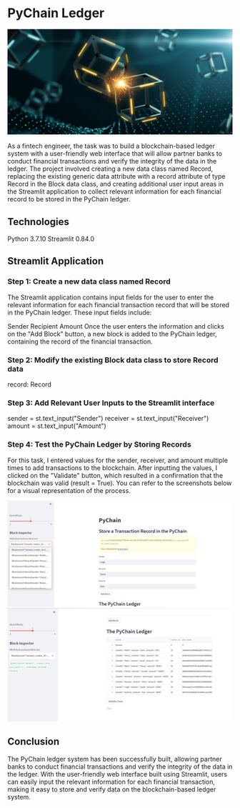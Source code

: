 # PyChain Ledger

![alt=""](18-4-application-image.png)

As a fintech engineer, the task was to build a blockchain-based ledger system with a user-friendly web interface that will allow partner banks to conduct financial transactions and verify the integrity of the data in the ledger. The project involved creating a new data class named Record, replacing the existing generic data attribute with a record attribute of type Record in the Block data class, and creating additional user input areas in the Streamlit application to collect relevant information for each financial record to be stored in the PyChain ledger.

## Technologies
Python 3.7.10
Streamlit 0.84.0

## Streamlit Application
### Step 1: Create a new data class named Record 
The Streamlit application contains input fields for the user to enter the relevant information for each financial transaction record that will be stored in the PyChain ledger. These input fields include:

Sender
Recipient
Amount
Once the user enters the information and clicks on the "Add Block" button, a new block is added to the PyChain ledger, containing the record of the financial transaction.

### Step 2: Modify the existing Block data class to store Record data
record: Record  

### Step 3: Add Relevant User Inputs to the Streamlit interface 
sender = st.text_input("Sender")
receiver = st.text_input("Receiver")
amount = st.text_input("Amount")

### Step 4: Test the PyChain Ledger by Storing Records
For this task, I entered values for the sender, receiver, and amount multiple times to add transactions to the blockchain. After inputting the values, I clicked on the "Validate" button, which resulted in a confirmation that the blockchain was valid (result = True). You can refer to the screenshots below for a visual representation of the process.

![alt=""](pychain_addblock.png)
![alt=""](validated.png)

## Conclusion
The PyChain ledger system has been successfully built, allowing partner banks to conduct financial transactions and verify the integrity of the data in the ledger. With the user-friendly web interface built using Streamlit, users can easily input the relevant information for each financial transaction, making it easy to store and verify data on the blockchain-based ledger system.

